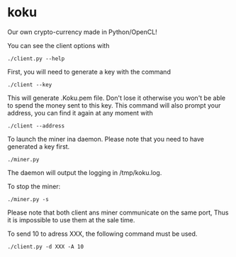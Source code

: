 # koku
Our own crypto-currency made in Python/OpenCL!

You can see the client options with

```shell
./client.py --help
```

First, you will need to generate a key with the command

```shell
./client --key
```

This will generate .Koku.pem file. Don't lose it otherwise you won't be able to spend the money sent to this key.
This command will also prompt your address, you can find it again at any moment with

```shell
./client --address
```

To launch the miner ina  daemon. Please note that you need to have generated a key first.
```shell
./miner.py
```

The daemon will output the logging in /tmp/koku.log.

To stop the miner:

```shell
./miner.py -s
```

Please note that both client ans miner communicate on the same port, Thus it is impossible to use them at the sale time.

To send 10 to adress XXX, the following command must be used.

```shell
./client.py -d XXX -A 10
```
